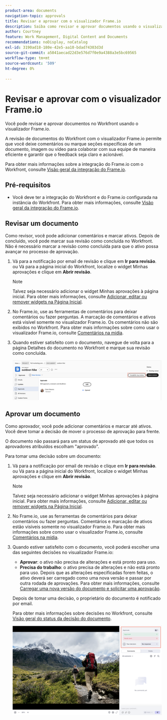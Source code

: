 ```yaml
---
product-area: documents
navigation-topic: approvals
title: Revisar e aprovar com o visualizador Frame.io
description: Saiba como revisar e aprovar documentos usando o visualizador Frame.io.
author: Courtney
feature: Work Management, Digital Content and Documents
recommendations: noDisplay, noCatalog
exl-id: 3190ad18-180e-42e5-aa10-bdad74303d3d
source-git-commit: a5041aecad22d3e576d7f0e9a4388a3e5bc69565
workflow-type: tm+mt
source-wordcount: '509'
ht-degree: 0%

---
```


# Revisar e aprovar com o visualizador Frame.io

Você pode revisar e aprovar documentos no Workfront usando o visualizador Frame.io.

A revisão de documentos do Workfront com o visualizador Frame.io permite que você deixe comentários ou marque seções específicas de um documento, imagem ou vídeo para colaborar com sua equipe de maneira eficiente e garantir que o feedback seja claro e acionável.

Para obter mais informações sobre a integração do Frame.io com o Workfront, consulte [Visão geral da integração do Frame.io](/help/quicksilver/review-and-approve-work/native-integrations/frame-io/frame-int-overview.md).


<!--## Access requirements

+++ Expand to view access requirements for the functionality in this article.

<table style="table-layout:auto"> 
 <col> 
 </col> 
 <col> 
 </col> 
 <tbody> 
  <tr> 
   <td role="rowheader">Adobe Workfront package</td> 
   <td> <p> Any</p> </td> 
  </tr> 
  <tr> 
   <td role="rowheader">Adobe Workfront licenses</td> 
   <td> <p>Request or higher</p>
   <p>Contributor or higher</p> </td> 
  </tr> 
  <tr data-mc-conditions=""> 
   <td role="rowheader">Access level configurations</td> 
   <td> <p>Edit access to Documents</p> </td> 
  </tr> 
  <tr data-mc-conditions=""> 
   <td role="rowheader">Object permissions</td> 
   <td> <p>Edit access to the object associated with the document</p> </td> 
  </tr> 
 </tbody> 
</table>

For information, see [Access requirements in Workfront documentation](/help/quicksilver/administration-and-setup/add-users/access-levels-and-object-permissions/access-level-requirements-in-documentation.md).

+++ -->

## Pré-requisitos

* Você deve ter a integração do Workfront e do Frame.io configurada na instância do Workfront. Para obter mais informações, consulte [Visão geral da integração do Frame.io](/help/quicksilver/review-and-approve-work/native-integrations/frame-io/frame-int-overview.md#integration-requirements).

## Revisar um documento

Como revisor, você pode adicionar comentários e marcar ativos. Depois de concluído, você pode marcar sua revisão como concluída no Workfront. Não é necessário marcar a revisão como concluída para que o ativo possa avançar no processo de aprovação.

1. Vá para a notificação por email de revisão e clique em **Ir para revisão**.
ou
Vá para a página inicial do Workfront, localize o widget Minhas aprovações e clique em **Abrir revisão**.

   >[!NOTE]
   > 
   >Talvez seja necessário adicionar o widget Minhas aprovações à página inicial. Para obter mais informações, consulte [Adicionar, editar ou remover widgets na Página Inicial](/help/quicksilver/workfront-basics/using-home/using-the-home-area/add-edit-remove-widgets-in-new-home.md).

1. No Frame.io, use as ferramentas de comentários para deixar comentários ou fazer perguntas.
A marcação de comentários e ativos está visível somente no visualizador Frame.io. Os comentários não são exibidos no Workfront. Para obter mais informações sobre como usar o visualizador Frame.io, consulte [Comentários na mídia](https://help.frame.io/en/articles/9105251-commenting-on-your-media).
1. Quando estiver satisfeito com o documento, navegue de volta para a página Detalhes do documento no Workfront e marque sua revisão como concluída.

   ![Marcar revisão como concluída](assets/mark-review-complete.png)

## Aprovar um documento

Como aprovador, você pode adicionar comentários e marcar até ativos. Você deve tomar a decisão de mover o processo de aprovação para frente.

O documento não passará para um status de aprovado até que todos os aprovadores atribuídos escolham &quot;aprovado&quot;.

Para tomar uma decisão sobre um documento:

1. Vá para a notificação por email de revisão e clique em **Ir para revisão**.
ou
Vá para a página inicial do Workfront, localize o widget Minhas aprovações e clique em **Abrir revisão**.

   >[!NOTE]
   > 
   >Talvez seja necessário adicionar o widget Minhas aprovações à página inicial. Para obter mais informações, consulte [Adicionar, editar ou remover widgets na Página Inicial](/help/quicksilver/workfront-basics/using-home/using-the-home-area/add-edit-remove-widgets-in-new-home.md).


1. No Frame.io, use as ferramentas de comentários para deixar comentários ou fazer perguntas. Comentários e marcação de ativos estão visíveis somente no visualizador Frame.io. Para obter mais informações sobre como usar o visualizador Frame.io, consulte [Comentários na mídia](https://help.frame.io/en/articles/9105251-commenting-on-your-media).
1. Quando estiver satisfeito com o documento, você poderá escolher uma das seguintes decisões no visualizador Frame.io:

   * **Aprovar**: o ativo não precisa de alterações e está pronto para uso.
   * **Precisa do trabalho**: o ativo precisa de alterações e não está pronto para uso. Depois que as alterações especificadas forem feitas, o ativo deverá ser carregado como uma nova versão e passar por outra rodada de aprovações. Para obter mais informações, consulte [Carregar uma nova versão do documento e solicitar uma aprovação](/help/quicksilver/review-and-approve-work/document-reviews-and-approvals/manage-document-approvals/upload-new-doc-version.md). <!--do they need to tell someone it was uploaded via comment tagging?-->

   Depois de tomar uma decisão, o proprietário do documento é notificado por email.

   Para obter mais informações sobre decisões no Workfront, consulte [Visão geral do status da decisão do documento](/help/quicksilver/review-and-approve-work/document-reviews-and-approvals/manage-document-approvals/document-approval-status.md).

   ![Visualizador e decisão de quadros](assets/make-decision-frame.png)



<!--is document owner the correct term?-->
